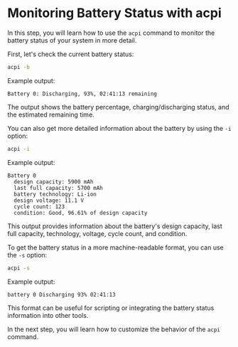 # Monitoring Battery Status with acpi

In this step, you will learn how to use the `acpi` command to monitor the battery status of your system in more detail.

First, let's check the current battery status:

```bash
acpi -b
```

Example output:

```
Battery 0: Discharging, 93%, 02:41:13 remaining
```

The output shows the battery percentage, charging/discharging status, and the estimated remaining time.

You can also get more detailed information about the battery by using the `-i` option:

```bash
acpi -i
```

Example output:

```
Battery 0
  design capacity: 5900 mAh
  last full capacity: 5700 mAh
  battery technology: Li-ion
  design voltage: 11.1 V
  cycle count: 123
  condition: Good, 96.61% of design capacity
```

This output provides information about the battery's design capacity, last full capacity, technology, voltage, cycle count, and condition.

To get the battery status in a more machine-readable format, you can use the `-s` option:

```bash
acpi -s
```

Example output:

```
battery 0 Discharging 93% 02:41:13
```

This format can be useful for scripting or integrating the battery status information into other tools.

In the next step, you will learn how to customize the behavior of the `acpi` command.
